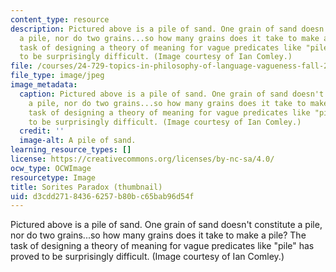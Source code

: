 ```yaml
---
content_type: resource
description: Pictured above is a pile of sand. One grain of sand doesn't constitute
  a pile, nor do two grains...so how many grains does it take to make a pile? The
  task of designing a theory of meaning for vague predicates like "pile" has proved
  to be surprisingly difficult. (Image courtesy of Ian Comley.)
file: /courses/24-729-topics-in-philosophy-of-language-vagueness-fall-2005/d3cdd27184366257b80bc65bab96d54f_24-729f05-th.jpg
file_type: image/jpeg
image_metadata:
  caption: Pictured above is a pile of sand. One grain of sand doesn't constitute
    a pile, nor do two grains...so how many grains does it take to make a pile? The
    task of designing a theory of meaning for vague predicates like "pile" has proved
    to be surprisingly difficult. (Image courtesy of Ian Comley.)
  credit: ''
  image-alt: A pile of sand.
learning_resource_types: []
license: https://creativecommons.org/licenses/by-nc-sa/4.0/
ocw_type: OCWImage
resourcetype: Image
title: Sorites Paradox (thumbnail)
uid: d3cdd271-8436-6257-b80b-c65bab96d54f
---
```

Pictured above is a pile of sand. One grain of sand doesn't constitute a pile, nor do two grains...so how many grains does it take to make a pile? The task of designing a theory of meaning for vague predicates like "pile" has proved to be surprisingly difficult. (Image courtesy of Ian Comley.)